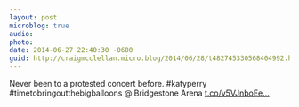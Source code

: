 ```yaml
---
layout: post
microblog: true
audio: 
photo: 
date: 2014-06-27 22:40:30 -0600
guid: http://craigmcclellan.micro.blog/2014/06/28/t482745330568404992.html
---
```

Never been to a protested concert before. #katyperry #timetobringoutthebigballoons @ Bridgestone Arena [t.co/v5VJnboEe...](http://t.co/v5VJnboEer)
